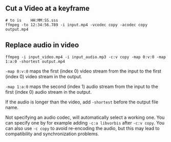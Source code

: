## Cut a Video at a keyframe
```
# to is    HH:MM:SS.sss
ffmpeg -to 12:34:56.789 -i input.mp4 -vcodec copy -acodec copy output.mp4
```

## Replace audio in video
```
ffmpeg -i input_video.mp4 -i input_audio.mp3 -c:v copy -map 0:v:0 -map 1:a:0 -shortest output.mp4
```

`-map 0:v:0` maps the first (index 0) video stream from the input to the first (index 0) video stream in the output.

`-map 1:a:0` maps the second (index 1) audio stream from the input to the first (index 0) audio stream in the output.

If the audio is longer than the video, add `-shortest` before the output file name.

Not specifying an audio codec, will automatically select a working one. You can specify one by for example adding `-c:a libvorbis` after `-c:v copy`. You can also use `-c copy` to avoid re-encoding the audio, but this may lead to compatibility and synchronization problems.
